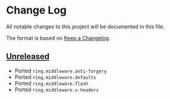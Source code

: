 # Change Log

All notable changes to this project will be documented in this file.

The format is based on [Keep a Changelog](http://keepachangelog.com/).


## [Unreleased]

- Ported `ring.middleware.anti-forgery`
- Ported `ring.middleware.defaults`
- Ported `ring.middleware.flash`
- Ported `ring.middleware.x-headers`


[Unreleased]: https://github.com/plumula/plumula/compare/init...HEAD
